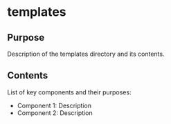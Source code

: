# templates

## Purpose
Description of the templates directory and its contents.

## Contents
List of key components and their purposes:
- Component 1: Description
- Component 2: Description
